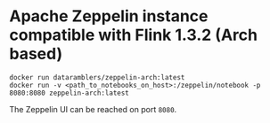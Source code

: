 # Apache Zeppelin instance compatible with Flink 1.3.2 (Arch based)

	docker run dataramblers/zeppelin-arch:latest
	docker run -v <path_to_notebooks_on_host>:/zeppelin/notebook -p 8080:8080 zeppelin-arch:latest

The Zeppelin UI can be reached on port `8080`.
